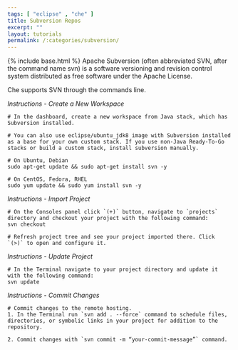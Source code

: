 ```yaml
---
tags: [ "eclipse" , "che" ]
title: Subversion Repos
excerpt: ""
layout: tutorials
permalink: /:categories/subversion/
---
```

{% include base.html %}
Apache Subversion (often abbreviated SVN, after the command name svn) is a software versioning and revision control system distributed as free software under the Apache License.

Che supports SVN through the commands line.

*Instructions - Create a New Workspace*
```text  
# In the dashboard, create a new workspace from Java stack, which has Subversion installed.

# You can also use eclipse/ubuntu_jdk8 image with Subversion installed as a base for your own custom stack. If you use non-Java Ready-To-Go stacks or build a custom stack, install subversion manually.

# On Ubuntu, Debian
sudo apt-get update && sudo apt-get install svn -y

# On CentOS, Fedora, RHEL
sudo yum update && sudo yum install svn -y
```

*Instructions - Import Project*
```text  
# On the Consoles panel click `(+)` button, navigate to `projects` directory and checkout your project with the following command:
svn checkout

# Refresh project tree and see your project imported there. Click `(>)` to open and configure it.
```

*Instructions - Update Project*
```text  
# In the Terminal navigate to your project directory and update it with the following command:
svn update
```

*Instructions - Commit Changes*
```text  
# Commit changes to the remote hosting.
1. In the Terminal run `svn add . --force` command to schedule files, directories, or symbolic links in your project for addition to the repository.

2. Commit changes with `svn commit -m “your-commit-message”` command.
```
